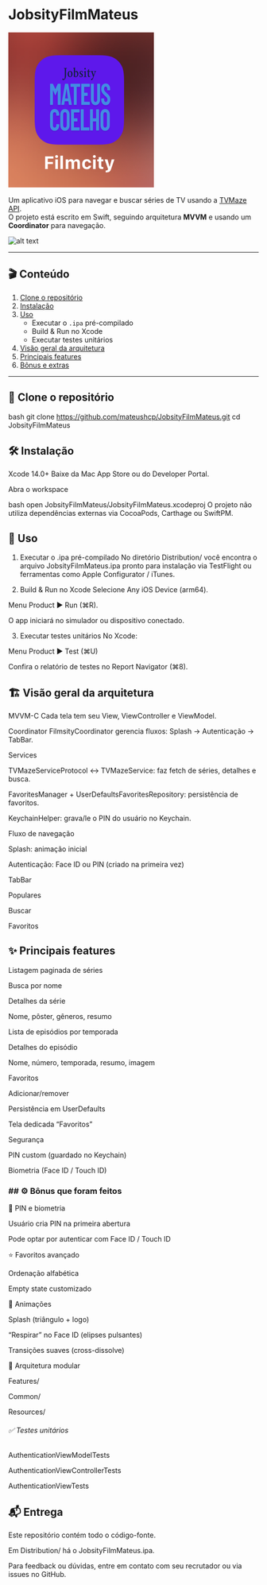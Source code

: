 # JobsityFilmMateus
![alt text](image.png)

Um aplicativo iOS para navegar e buscar séries de TV usando a [TVMaze API](https://www.tvmaze.com/api).  
O projeto está escrito em Swift, seguindo arquitetura **MVVM** e usando um **Coordinator** para navegação.

![alt text](WhatsAppVideo2025-06-24at02.21.38-ezgif.com-video-to-gif-converter.gif)

---

## 🎬 Conteúdo

1. [Clone o repositório](#-clone-o-repositório)  
2. [Instalação](#-instalação)  
3. [Uso](#-uso)  
   - Executar o `.ipa` pré-compilado  
   - Build & Run no Xcode  
   - Executar testes unitários  
4. [Visão geral da arquitetura](#-visão-geral-da-arquitetura)  
5. [Principais features](#-principais-features)  
6. [Bônus e extras](#%EF%B8%8F-bônus-e-extras)  

---

## 🚀 Clone o repositório

bash
git clone https://github.com/mateushcp/JobsityFilmMateus.git
cd JobsityFilmMateus

##  🛠 Instalação
Xcode 14.0+
Baixe da Mac App Store ou do Developer Portal.

Abra o workspace

bash
open JobsityFilmMateus/JobsityFilmMateus.xcodeproj
O projeto não utiliza dependências externas via CocoaPods, Carthage ou SwiftPM.


## 🎯 Uso
1. Executar o .ipa pré-compilado
No diretório Distribution/ você encontra o arquivo JobsityFilmMateus.ipa pronto para instalação via TestFlight ou ferramentas como Apple Configurator / iTunes.

2. Build & Run no Xcode
Selecione Any iOS Device (arm64).

Menu Product ▶︎ Run (⌘R).

O app iniciará no simulador ou dispositivo conectado.

3. Executar testes unitários
No Xcode:

Menu Product ▶︎ Test (⌘U)

Confira o relatório de testes no Report Navigator (⌘8).

## 🏗 Visão geral da arquitetura
MVVM-C
Cada tela tem seu View, ViewController e ViewModel.

Coordinator
FilmsityCoordinator gerencia fluxos: Splash → Autenticação → TabBar.

Services

TVMazeServiceProtocol ↔️ TVMazeService: faz fetch de séries, detalhes e busca.

FavoritesManager + UserDefaultsFavoritesRepository: persistência de favoritos.

KeychainHelper: grava/le o PIN do usuário no Keychain.

Fluxo de navegação

Splash: animação inicial

Autenticação: Face ID ou PIN (criado na primeira vez)

TabBar

Populares

Buscar

Favoritos

## ✨ Principais features
Listagem paginada de séries

Busca por nome

Detalhes da série

Nome, pôster, gêneros, resumo

Lista de episódios por temporada

Detalhes do episódio

Nome, número, temporada, resumo, imagem

Favoritos

Adicionar/remover

Persistência em UserDefaults

Tela dedicada “Favoritos”

Segurança

PIN custom (guardado no Keychain)

Biometria (Face ID / Touch ID)

### ## ⚙️ Bônus que foram feitos
📌 PIN e biometria

Usuário cria PIN na primeira abertura

Pode optar por autenticar com Face ID / Touch ID

 ⭐️ Favoritos avançado

Ordenação alfabética

Empty state customizado

🎨 Animações

Splash (triângulo + logo)

“Respirar” no Face ID (elipses pulsantes)

Transições suaves (cross-dissolve)

🧩 Arquitetura modular

Features/

Common/

Resources/

###### ✅ Testes unitários

AuthenticationViewModelTests

AuthenticationViewControllerTests

AuthenticationViewTests

## 📬 Entrega
Este repositório contém todo o código-fonte.

Em Distribution/ há o JobsityFilmMateus.ipa.

Para feedback ou dúvidas, entre em contato com seu recrutador ou via issues no GitHub.
